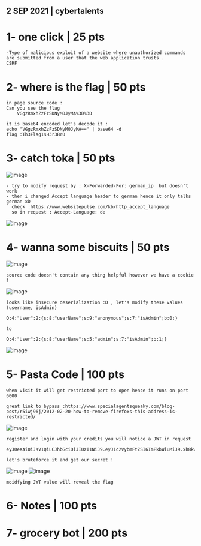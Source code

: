## 2 SEP 2021 | cybertalents


# 1- one click | 25 pts
``` 
-Type of malicious exploit of a website where unauthorized commands are submitted from a user that the web application trusts .
CSRF
```

# 2- where is the flag | 50 pts
```
in page source code :
Can you see the flag
	VGgzRmxhZzFzSDNyM0JyMA%3D%3D
  
it is base64 encoded let's decode it :
echo "VGgzRmxhZzFzSDNyM0JyMA==" | base64 -d
flag :Th3Flag1sH3r3Br0   
```

# 3- catch toka  | 50 pts
![image](https://user-images.githubusercontent.com/67979878/131999513-d567d9fc-d47d-4071-b7ff-e422ae78a903.png)

```
- try to modify request by : X-Forwarded-For: german_ip  but doesn't work 
- then i changed Accept language header to german hence it only talks german xD 
  check :https://www.websitepulse.com/kb/http_accept_language
  so in request : Accept-Language: de
```
![image](https://user-images.githubusercontent.com/67979878/132000126-f6c6f56a-a6e3-4ee7-b785-ebef8da38300.png)

# 4- wanna some biscuits | 50 pts 

![image](https://user-images.githubusercontent.com/67979878/132000336-77588af6-8497-48bc-a1f5-7d04e1443bd5.png)

```
source code doesn't contain any thing helpful however we have a cookie !
```
![image](https://user-images.githubusercontent.com/67979878/132000466-423f1156-2d82-4bd3-9b26-3fba151f4db6.png)


```
looks like insecure deserialization :D , let's modify these values (username, isAdmin)

O:4:"User":2:{s:8:"userName";s:9:"anonymous";s:7:"isAdmin";b:0;}

to

O:4:"User":2:{s:8:"userName";s:5:"admin";s:7:"isAdmin";b:1;}
```
![image](https://user-images.githubusercontent.com/67979878/132000676-4e983b9a-7367-4140-b176-270883a20b94.png)


# 5- Pasta Code | 100 pts

```
when visit it will get restricted port to open hence it runs on port 6000

great link to bypass :https://www.specialagentsqueaky.com/blog-post/r5iwj96j/2012-02-20-how-to-remove-firefoxs-this-address-is-restricted/

```

![image](https://user-images.githubusercontent.com/67979878/132001325-2f804a8d-0f0e-498d-8dae-c436c1f53e7f.png)

```
register and login with your credits you will notice a JWT in request 

eyJ0eXAiOiJKV1QiLCJhbGciOiJIUzI1NiJ9.eyJ1c2VybmFtZSI6ImFkbWluMiJ9.xh8kwc0iNg97vgw9JTENTIpvrw_JrPrYyuLbwz0ax6A

let's bruteforce it and get our secret !

```
![image](https://user-images.githubusercontent.com/67979878/132001884-84457cb9-44cb-4dbc-8853-7832afeb32ef.png)
![image](https://user-images.githubusercontent.com/67979878/132001978-746b2d5f-4667-4a9d-a1d4-38e5b71ef086.png)

```
moidfying JWT value will reveal the flag 
```

# 6- Notes | 100 pts




# 7- grocery bot | 200 pts
